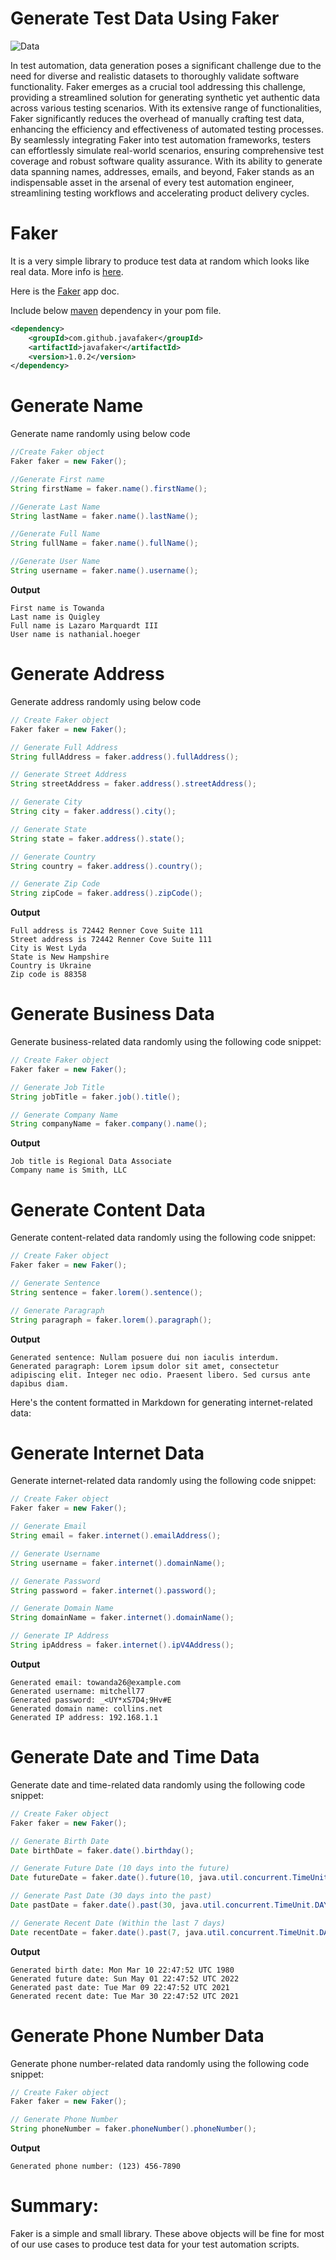 # Generate Test Data Using Faker

![Data](data.gif)

In test automation, data generation poses a significant challenge due to the need for diverse and realistic datasets to thoroughly validate software functionality. Faker emerges as a crucial tool addressing this challenge, providing a streamlined solution for generating synthetic yet authentic data across various testing scenarios. With its extensive range of functionalities, Faker significantly reduces the overhead of manually crafting test data, enhancing the efficiency and effectiveness of automated testing processes. By seamlessly integrating Faker into test automation frameworks, testers can effortlessly simulate real-world scenarios, ensuring comprehensive test coverage and robust software quality assurance. With its ability to generate data spanning names, addresses, emails, and beyond, Faker stands as an indispensable asset in the arsenal of every test automation engineer, streamlining testing workflows and accelerating product delivery cycles.

# Faker

It is a very simple library to produce test data at random which looks like real data. More info is [here](https://github.com/DiUS/java-faker?tab=readme-ov-file). <br>

Here is the [Faker](https://dius.github.io/java-faker/apidocs/index.html) app doc.

Include below [maven](https://mvnrepository.com/artifact/com.github.javafaker/javafaker) dependency in your pom file.

```xml
<dependency>
    <groupId>com.github.javafaker</groupId>
    <artifactId>javafaker</artifactId>
    <version>1.0.2</version>
</dependency>
```

# Generate Name

Generate name randomly using below code

```java
//Create Faker object
Faker faker = new Faker();

//Generate First name
String firstName = faker.name().firstName();

//Generate Last Name
String lastName = faker.name().lastName();

//Generate Full Name
String fullName = faker.name().fullName();

//Generate User Name
String username = faker.name().username();
```

**Output**

```text
First name is Towanda
Last name is Quigley
Full name is Lazaro Marquardt III
User name is nathanial.hoeger
```

# Generate Address

Generate address randomly using below code

```java
// Create Faker object
Faker faker = new Faker();

// Generate Full Address
String fullAddress = faker.address().fullAddress();

// Generate Street Address
String streetAddress = faker.address().streetAddress();

// Generate City
String city = faker.address().city();

// Generate State
String state = faker.address().state();

// Generate Country
String country = faker.address().country();

// Generate Zip Code
String zipCode = faker.address().zipCode();
```

**Output**

```text
Full address is 72442 Renner Cove Suite 111
Street address is 72442 Renner Cove Suite 111
City is West Lyda
State is New Hampshire
Country is Ukraine
Zip code is 88358
```

# Generate Business Data

Generate business-related data randomly using the following code snippet:

```java
// Create Faker object
Faker faker = new Faker();

// Generate Job Title
String jobTitle = faker.job().title();

// Generate Company Name
String companyName = faker.company().name();
```

**Output**

```text
Job title is Regional Data Associate
Company name is Smith, LLC
```

# Generate Content Data

Generate content-related data randomly using the following code snippet:

```java
// Create Faker object
Faker faker = new Faker();

// Generate Sentence
String sentence = faker.lorem().sentence();

// Generate Paragraph
String paragraph = faker.lorem().paragraph();
```

**Output**

```text
Generated sentence: Nullam posuere dui non iaculis interdum.
Generated paragraph: Lorem ipsum dolor sit amet, consectetur adipiscing elit. Integer nec odio. Praesent libero. Sed cursus ante dapibus diam.
```

Here's the content formatted in Markdown for generating internet-related data:

# Generate Internet Data

Generate internet-related data randomly using the following code snippet:

```java
// Create Faker object
Faker faker = new Faker();

// Generate Email
String email = faker.internet().emailAddress();

// Generate Username
String username = faker.internet().domainName();

// Generate Password
String password = faker.internet().password();

// Generate Domain Name
String domainName = faker.internet().domainName();

// Generate IP Address
String ipAddress = faker.internet().ipV4Address();
```

**Output**

```text
Generated email: towanda26@example.com
Generated username: mitchell77
Generated password: _<UY*xS7D4;9Hv#E
Generated domain name: collins.net
Generated IP address: 192.168.1.1
```

# Generate Date and Time Data

Generate date and time-related data randomly using the following code snippet:

```java
// Create Faker object
Faker faker = new Faker();

// Generate Birth Date
Date birthDate = faker.date().birthday();

// Generate Future Date (10 days into the future)
Date futureDate = faker.date().future(10, java.util.concurrent.TimeUnit.DAYS);

// Generate Past Date (30 days into the past)
Date pastDate = faker.date().past(30, java.util.concurrent.TimeUnit.DAYS);

// Generate Recent Date (Within the last 7 days)
Date recentDate = faker.date().past(7, java.util.concurrent.TimeUnit.DAYS);
```

**Output**

```text
Generated birth date: Mon Mar 10 22:47:52 UTC 1980
Generated future date: Sun May 01 22:47:52 UTC 2022
Generated past date: Tue Mar 09 22:47:52 UTC 2021
Generated recent date: Tue Mar 30 22:47:52 UTC 2021
```

# Generate Phone Number Data

Generate phone number-related data randomly using the following code snippet:

```java
// Create Faker object
Faker faker = new Faker();

// Generate Phone Number
String phoneNumber = faker.phoneNumber().phoneNumber();
```

**Output**

```text
Generated phone number: (123) 456-7890
```

# Summary:

Faker is a simple and small library. These above objects will be fine for most of our use cases to produce test data for your test automation scripts.
